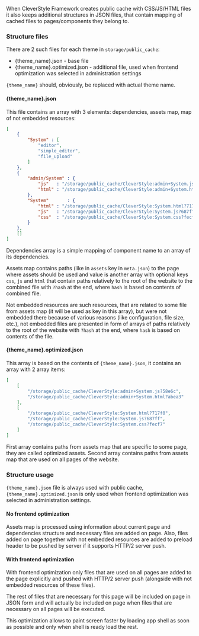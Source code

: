 When CleverStyle Framework creates public cache with CSS/JS/HTML files it also keeps additional structures in JSON files, that contain mapping of cached files to pages/components they belong to.

### Structure files

There are 2 such files for each theme in `storage/public_cache`:
* {theme_name}.json - base file
* {theme_name}.optimized.json - additional file, used when frontend optimization was selected in administration settings

`{theme_name}` should, obviously, be replaced with actual theme name.

#### {theme_name}.json
This file contains an array with 3 elements: dependencies, assets map, map of not embedded resources:
```json
[
    {
        "System" : [
            "editor",
            "simple_editor",
            "file_upload"
        ]
    },
    {
        "admin/System" : {
            "js"   : "/storage/public_cache/CleverStyle:admin+System.js?58e6c",
            "html" : "/storage/public_cache/CleverStyle:admin+System.html?abea3"
        },
        "System"       : {
            "html" : "/storage/public_cache/CleverStyle:System.html?717f0",
            "js"   : "/storage/public_cache/CleverStyle:System.js?687ff",
            "css"  : "/storage/public_cache/CleverStyle:System.css?fecf7"
        }
    },
    []
]
```

Dependencies array is a simple mapping of component name to an array of its dependencies.

Assets map contains paths (like in `assets` key in `meta.json`) to the page where assets should be used and value is another array with optional keys `css`, `js` and `html` that contain paths relatively to the root of the website to the combined file with `?hash` at the end, where `hash` is based on contents of combined file.

Not embedded resources are such resources, that are related to some file from assets map (it will be used as key in this array), but were not embedded there because of various reasons (like configuration, file size, etc.), not embedded files are presented in form of arrays of paths relatively to the root of the website with `?hash` at the end, where `hash` is based on contents of the file.

#### {theme_name}.optimized.json
This array is based on the contents of `{theme_name}.json`, it contains an array with 2 array items:
```json
[
    [
        "/storage/public_cache/CleverStyle:admin+System.js?58e6c",
        "/storage/public_cache/CleverStyle:admin+System.html?abea3"
    ],
    [
        "/storage/public_cache/CleverStyle:System.html?717f0",
        "/storage/public_cache/CleverStyle:System.js?687ff",
        "/storage/public_cache/CleverStyle:System.css?fecf7"
    ]
]
```

First array contains paths from assets map that are specific to some page, they are called optimized assets.
Second array contains paths from assets map that are used on all pages of the website.

### Structure usage
`{theme_name}.json` file is always used with public cache, `{theme_name}.optimized.json` is only used when frontend optimization was selected in administration settings.

#### No frontend optimization
Assets map is processed using information about current page and dependencies structure and necessary files are added on page.
Also, files added on page together with not embedded resources are added to preload header to be pushed by server if it supports HTTP/2 server push.

#### With frontend optimization
With frontend optimization only files that are used on all pages are added to the page explicitly and pushed with HTTP/2 server push (alongside with not embedded resources of these files).

The rest of files that are necessary for this page will be included on page in JSON form and will actually be included on page when files that are necessary on all pages will be executed.

This optimization allows to paint screen faster by loading app shell as soon as possible and only when shell is ready load the rest.

